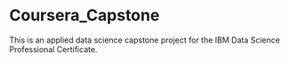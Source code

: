 # Coursera_Capstone
This is an applied data science capstone project for the IBM Data Science Professional Certificate.
